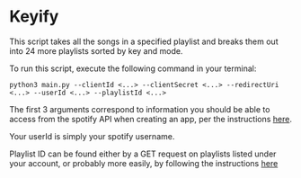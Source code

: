 # Keyify

This script takes all the songs in a specified playlist and breaks them out into 24 more playlists sorted by key and mode.

To run this script, execute the following command in your terminal:

```
python3 main.py --clientId <...> --clientSecret <...> --redirectUri <...> --userId <...> --playlistId <...>
```

The first 3 arguments correspond to information you should be able to access from the spotify API when creating an app, per the instructions [here](https://developer.spotify.com/documentation/web-api/concepts/apps).

Your userId is simply your spotify username.

Playlist ID can be found either by a GET request on playlists listed under your account, or probably more easily, by following the instructions [here](https://open.spotify.com/playlist/3inHsDf6ADDsvgndEeckkf?si=750d7712a28047b7)
